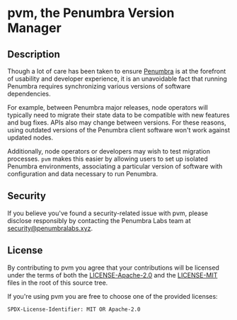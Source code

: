 # pvm, the Penumbra Version Manager

## Description

Though a lot of care has been taken to ensure [Penumbra](https://penumbra.zone) is
at the forefront of usability and developer experience, it is an unavoidable fact
that running Penumbra requires synchronizing various versions of software dependencies.

For example, between Penumbra major releases, node operators will typically need to migrate
their state data to be compatible with new features and bug fixes. APIs also may change
between versions. For these reasons, using outdated versions of the Penumbra client software
won't work against updated nodes.

Additionally, node operators or developers may wish to test migration processes. `pvm` makes this
easier by allowing users to set up isolated Penumbra environments, associating a particular version
of software with configuration and data necessary to run Penumbra.

## Security

If you believe you've found a security-related issue with pvm,
please disclose responsibly by contacting the Penumbra Labs team at
security@penumbralabs.xyz.

## License

By contributing to pvm you agree that your contributions will be licensed
under the terms of both the [LICENSE-Apache-2.0](LICENSE-Apache-2.0) and the
[LICENSE-MIT](LICENSE-MIT) files in the root of this source tree.

If you're using pvm you are free to choose one of the provided licenses:

`SPDX-License-Identifier: MIT OR Apache-2.0`
